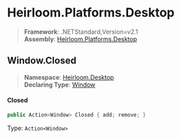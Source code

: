# Heirloom.Platforms.Desktop

> **Framework**: .NETStandard,Version=v2.1  
> **Assembly**: [Heirloom.Platforms.Desktop][0]  

## Window.Closed

> **Namespace**: [Heirloom.Desktop][0]  
> **Declaring Type**: [Window][1]  

#### Closed

```cs
public Action<Window> Closed { add; remove; }
```

Type: `Action<Window>`

[0]: ../../../Heirloom.Platforms.Desktop.md
[1]: ../Window.md
